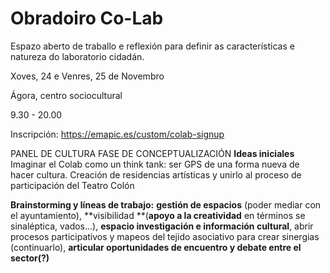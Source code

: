 # Obradoiro Co-Lab
Espazo aberto de traballo e reflexión para definir as características e natureza do laboratorio cidadán.

Xoves, 24 e Venres, 25 de Novembro

Ágora, centro sociocultural

9.30 - 20.00

Inscripción: https://emapic.es/custom/colab-signup

PANEL DE CULTURA FASE DE CONCEPTUALIZACIÓN
**Ideas iniciales**
Imaginar el Colab como un think tank: ser GPS de una forma nueva de hacer cultura.
Creación de residencias artísticas y unirlo al proceso de participación del Teatro Colón

**Brainstorming y líneas de trabajo:** 
**gestión de espacios** (poder mediar con el ayuntamiento), **visibilidad **(**apoyo a la creatividad** en términos se sinaléptica, vados...), **espacio investigación e información cultural**, abrir procesos participativos y mapeos del tejido asociativo para crear sinergias (continuarlo), **articular oportunidades de encuentro y debate entre el sector(?)**